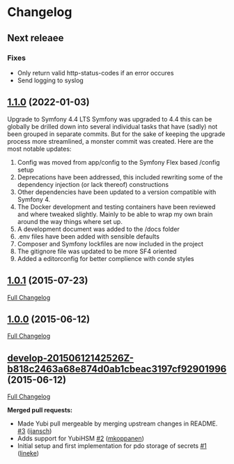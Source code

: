 # Changelog

## Next releaee

### Fixes

- Only return valid http-status-codes if an error occures
- Send logging to syslog

## [1.1.0](https://github.com/SURFnet/oath-service-php/tree/1.1.0) (2022-01-03)

Upgrade to Symfony 4.4 LTS
Symfony was upgraded to 4.4 this can be globally be drilled down into
several individual tasks that have (sadly) not been grouped in separate
commits. But for the sake of keeping the upgrade process more
streamlined, a monster commit was created. Here are the most notable
updates:

1. Config was moved from app/config to the Symfony Flex based /config setup
2. Deprecations have been addressed, this included rewriting some of the
   dependency injection (or lack thereof) constructions
3. Other dependencies have been updated to a version compatible with
   Symfony 4.
4. The Docker development and testing containers have been reviewed and
   where tweaked slightly. Mainly to be able to wrap my own brain around
   the way things where set up.
5. A development document was added to the /docs folder
6. .env files have been added with sensible defaults
7. Composer and Symfony lockfiles are now included in the project
8. The gitignore file was updated to be more SF4 oriented
9. Added a editorconfig for better complience with conde styles

## [1.0.1](https://github.com/SURFnet/oath-service-php/tree/1.0.1) (2015-07-23)

[Full Changelog](https://github.com/SURFnet/oath-service-php/compare/1.0.0-20150612142526Z-b818c2463a68e874d0ab1cbeac3197cf92901996...1.0.1)

## [1.0.0](https://github.com/SURFnet/oath-service-php/tree/1.0.0) (2015-06-12)

[Full Changelog](https://github.com/SURFnet/oath-service-php/compare/develop-20150612142526Z-b818c2463a68e874d0ab1cbeac3197cf92901996...1.0.0)

## [develop-20150612142526Z-b818c2463a68e874d0ab1cbeac3197cf92901996](https://github.com/SURFnet/oath-service-php/tree/develop-20150612142526Z-b818c2463a68e874d0ab1cbeac3197cf92901996) (2015-06-12)

[Full Changelog](https://github.com/SURFnet/oath-service-php/compare/de8de2d39301dd2aef9a67c337e32086f0a01273...develop-20150612142526Z-b818c2463a68e874d0ab1cbeac3197cf92901996)

**Merged pull requests:**

- Made Yubi pull mergeable by merging upstream changes in README. [\#3](https://github.com/SURFnet/oath-service-php/pull/3) ([ijansch](https://github.com/ijansch))
- Adds support for YubiHSM [\#2](https://github.com/SURFnet/oath-service-php/pull/2) ([mkoppanen](https://github.com/mkoppanen))
- Initial setup and first implementation for pdo storage of secrets [\#1](https://github.com/SURFnet/oath-service-php/pull/1) ([lineke](https://github.com/lineke))
